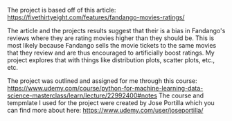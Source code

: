 The project is based off of this article: https://fivethirtyeight.com/features/fandango-movies-ratings/

The article and the projects results suggest that their is a bias in Fandango's reviews where they are rating movies higher than they should be. This is most likely because 
Fandango sells the movie tickets to the same movies that they review and are thus encouraged to artificially boost ratings. 
My project explores that with things like distribution plots, scatter plots, etc., etc.

The project was outlined and assigned for me through this course: https://www.udemy.com/course/python-for-machine-learning-data-science-masterclass/learn/lecture/22992400#notes
The course and tempmlate I used for the project were created by Jose Portilla which you can find more about here: https://www.udemy.com/user/joseportilla/ 

